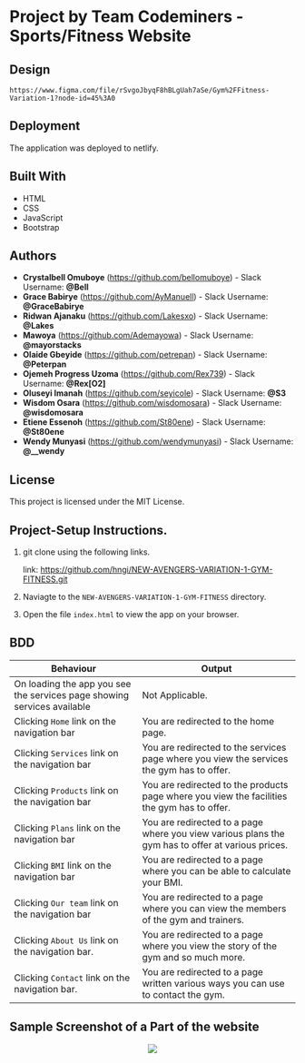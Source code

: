 # Project by Team Codeminers - Sports/Fitness Website



    

## Design
    https://www.figma.com/file/rSvgoJbyqF8hBLgUah7aSe/Gym%2FFitness-Variation-1?node-id=45%3A0


##  Deployment

The application was deployed to netlify.

##  Built With

*  HTML
*  CSS
*  JavaScript
*  Bootstrap


##  Authors

* **Crystalbell Omuboye** (https://github.com/bellomuboye) - Slack Username: **@Bell**
* **Grace Babirye** (https://github.com/AyManuell) - Slack Username: **@GraceBabirye**
* **Ridwan Ajanaku** (https://github.com/Lakesxo) - Slack Username: **@Lakes**
* **Mawoya**  (https://github.com/Ademayowa) - Slack Username: **@mayorstacks**
* **Olaide Gbeyide** (https://github.com/petrepan) - Slack Username: **@Peterpan**
* **Ojemeh Progress Uzoma** (https://github.com/Rex739) - Slack Username: **@Rex[O2]**
* **Oluseyi Imanah** (https://github.com/seyicole) - Slack Username: **@S3**
* **Wisdom Osara** (https://github.com/wisdomosara) - Slack Username: **@wisdomosara**
* **Etiene Essenoh** (https://github.com/St80ene) - Slack Username: **@St80ene**
* **Wendy Munyasi** (https://github.com/wendymunyasi) - Slack Username: **@__wendy**


##  License

This project is licensed under the MIT License.


## Project-Setup Instructions.

1. git clone using the following links.

   link: https://github.com/hngi/NEW-AVENGERS-VARIATION-1-GYM-FITNESS.git

2. Naviagte to the `NEW-AVENGERS-VARIATION-1-GYM-FITNESS` directory.
3. Open the file `index.html` to view the app on your browser.


## BDD

| Behaviour | Output |
| --------- | ------ |
|On loading the app you see the services page showing services available|Not Applicable.|
|Clicking `Home` link on the navigation bar|You are redirected to the home page.|
|Clicking `Services` link on the navigation bar|You are redirected to the services page where you view the services the gym has to offer.|
|Clicking `Products` link on the navigation bar|You are redirected to the products page where you view the facilities the gym has to offer.|
|Clicking `Plans` link on the navigation bar|You are redirected to a page where you view various plans the gym has to offer at various prices.|
|Clicking `BMI` link on the navigation bar|You are redirected to a page where you can be able to calculate your BMI.|
|Clicking `Our team` link on the navigation bar|You are redirected to a page where you can view the members of the gym and trainers.|
|Clicking `About Us` link on the navigation bar.|You are redirected to a page where you view the story of the gym and so much more.|
|Clicking `Contact` link on the navigation bar.|You are redirected to a page written various ways you can use to contact the gym.|


## Sample Screenshot of a Part of the website

<div style="text-align:center">
    <img src="./images/landing.png">
</div>